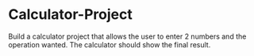 # Calculator-Project
Build a calculator project that allows the user to enter  2 numbers and the operation wanted. The calculator should show 
the final result.
